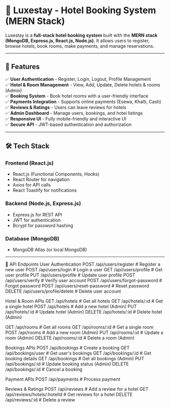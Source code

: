 # 🏨 Luxestay - Hotel Booking System (MERN Stack)

Luxestay is a **full-stack hotel booking system** built with the **MERN stack (MongoDB, Express.js, React.js, Node.js)**. It allows users to register, browse hotels, book rooms, make payments, and manage reservations.

---

## 🚀 Features

✅ **User Authentication** - Register, Login, Logout, Profile Management  
✅ **Hotel & Room Management** - View, Add, Update, Delete hotels & rooms (Admin)  
✅ **Booking System** - Book hotel rooms with a user-friendly interface  
✅ **Payments Integration** - Supports online payments (Esewa, Khalti, Cash)  
✅ **Reviews & Ratings** - Users can leave reviews for hotels  
✅ **Admin Dashboard** - Manage users, bookings, and hotel listings  
✅ **Responsive UI** - Fully mobile-friendly and interactive UI  
✅ **Secure API** - JWT-based authentication and authorization  

---

## 🛠️ Tech Stack

### **Frontend (React.js)**
- React.js (Functional Components, Hooks)
- React Router for navigation
- Axios for API calls
- React Toastify for notifications

### **Backend (Node.js, Express.js)**
- Express.js for REST API
- JWT for authentication
- Bcrypt for password hashing

### **Database (MongoDB)**
- MongoDB Atlas (or local MongoDB)

---
📌 API Endpoints
User Authentication
POST    /api/users/register       # Register a new user
POST    /api/users/login          # Login a user
GET     /api/users/profile        # Get user profile
PUT     /api/users/profile        # Update user profile
POST    /api/users/verify         # Verify user account
POST    /api/users/forgot-password # Forgot password
POST    /api/users/reset-password  # Reset password
DELETE  /api/users/profile/delete # Delete user account

Hotel & Room APIs
GET     /api/hotels               # Get all hotels
GET     /api/hotels/:id           # Get a single hotel
POST    /api/hotels               # Add a new hotel (Admin)
PUT     /api/hotels/:id           # Update hotel (Admin)
DELETE  /api/hotels/:id           # Delete hotel (Admin)

GET     /api/rooms                # Get all rooms
GET     /api/rooms/:id            # Get a single room
POST    /api/rooms                # Add a new room (Admin)
PUT     /api/rooms/:id            # Update a room (Admin)
DELETE  /api/rooms/:id            # Delete a room (Admin)

Bookings APIs
POST    /api/bookings             # Create a booking
GET     /api/bookings/user        # Get user's bookings
GET     /api/bookings/:id         # Get booking details
GET     /api/bookings             # Get all bookings (Admin)
PUT     /api/bookings/:id         # Update booking status (Admin)
DELETE  /api/bookings/:id         # Cancel a booking

Payment APIs
POST    /api/payments             # Process payment

Reviews & Ratings
POST    /api/reviews              # Add a review for a hotel
GET     /api/reviews/hotels/:hotelId  # Get reviews for a hotel
DELETE  /api/reviews/:id          # Delete a review



